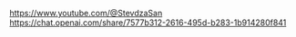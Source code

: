https://www.youtube.com/@StevdzaSan
https://chat.openai.com/share/7577b312-2616-495d-b283-1b914280f841
